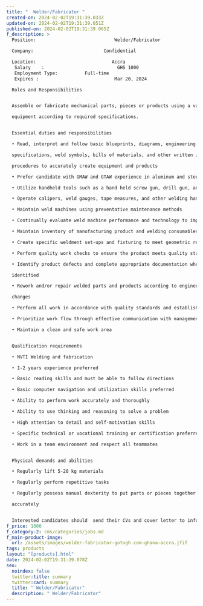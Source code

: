 ```yaml
---
title: "  Welder/Fabricator "
created-on: 2024-02-02T19:31:39.033Z
updated-on: 2024-02-02T19:31:39.051Z
published-on: 2024-02-02T19:31:39.065Z
f_description: >
  Position:                             Welder/Fabricator  

  Company:                          Confidential

  Location:                            Accra
   Salary    :                           GHS 1000
   Employment Type:          Full-time
   Expires :                            Mar 20, 2024

  Roles and Responsibilities


  Assemble or fabricate mechanical parts, pieces or products using a variety of tools and

  equipment according to required specifications.


  Essential duties and responsibilities

  • Read, interpret and follow basic blueprints, diagrams, engineering drawings,

  specifications, weld symbols, bills of materials, and other written instructions or

  procedures to accurately create equipment and products

  • Prefer candidate with GMAW and GTAW experience in aluminum and steel

  • Utilize handheld tools such as a hand held screw gun, drill gun, and grinders

  • Operate calipers, weld gauges, tape measures, and other welding hand tool

  • Maintain weld machines using preventative maintenance methods

  • Continually evaluate weld machine performance and technology to improve cycle times

  • Maintain inventory of manufacturing product and welding consumables

  • Create specific weldment set-ups and fixturing to meet geometric requirements

  • Perform quality work checks to ensure the product meets quality standards

  • Identify product defects and complete appropriate documentation when defects are

  identified

  • Rework and/or repair welded parts and products according to engineering specification

  changes

  • Perform all work in accordance with quality standards and established safety procedures

  • Prioritize work flow through effective communication with management staff

  • Maintain a clean and safe work area


  Qualification requirements

  • NVTI Welding and fabrication

  • 1-2 years experience preferred

  • Basic reading skills and must be able to follow directions

  • Basic computer navigation and utilization skills preferred

  • Ability to perform work accurately and thoroughly

  • Ability to use thinking and reasoning to solve a problem

  • High attention to detail and self-motivation skills

  • Specific technical or vocational training or certification preferred

  • Work in a team environment and respect all teammates


  Physical demands and abilities

  • Regularly lift 5-20 kg materials

  • Regularly perform repetitive tasks

  • Regularly possess manual dexterity to put parts or pieces together quickly and

  accurately


  Interested candidates should  send their CVs and cover letter to info@gotogh.com
f_price: 1000
f_category-2: cms/categories/jobs.md
f_main-product-image:
  url: /assets/images/welder-fabricator-gotogh.com-ghana-accra.jfif
tags: products
layout: "[products].html"
date: 2024-02-02T19:31:39.078Z
seo:
  noindex: false
  twitter:title: summary
  twitter:card: summary
  title: " Welder/Fabricator"
  description: " Welder/Fabricator"
---
```

